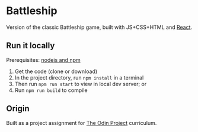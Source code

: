 # Battleship

Version of the classic Battleship game, built with JS+CSS+HTML and [React](https://reactjs.org/).

## Run it locally

Prerequisites: [nodejs and npm](https://nodejs.org/en/)
1. Get the code (clone or download)
1. In the project directory, run `npm install` in a terminal
1. Then run `npm run start` to view in local dev server; or
1. Run `npm run build` to compile

## Origin

Built as a project assignment for [The Odin Project](https://www.theodinproject.com/) curriculum.
